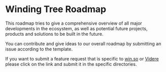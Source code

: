 # Winding Tree Roadmap

This roadmap tries to give a comprehensive overview of all major developments in the ecosystem, as well as potential future projects, products and solutions to be built in the future. 

You can contribute and give ideas to our overall roadmap by submitting an issue according to the template.

If you want to submit a feature request that is specific to [win.so](https://github.com/windingtree/win-stays) or [Videre](https://github.com/windingtree/videre) please click on the link and submit it in the specific directories.

